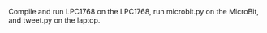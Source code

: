 Compile and run LPC1768 on the LPC1768, run microbit.py on the MicroBit, and tweet.py on the laptop.
